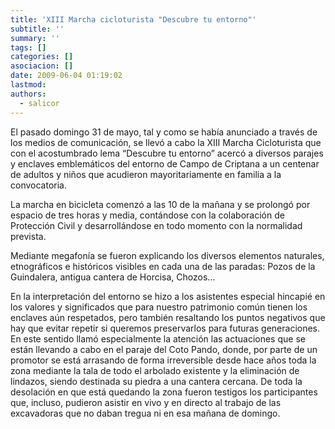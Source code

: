 ```yaml
---
title: 'XIII Marcha cicloturista "Descubre tu entorno"'
subtitle: ''
summary: ''
tags: []
categories: []
asociacion: []
date: 2009-06-04 01:19:02
lastmod:
authors: 
  - salicor
---
```


El pasado domingo 31 de mayo, tal y como se había anunciado a través de los medios de comunicación, se llevó a cabo la XIII Marcha Cicloturista que con el acostumbrado lema “Descubre tu entorno” acercó a diversos parajes y enclaves emblemáticos del entorno de Campo de Criptana a un centenar de adultos y niños que acudieron mayoritariamente en familia a la convocatoria.

La marcha en bicicleta comenzó a las 10 de la mañana y se prolongó por espacio de tres horas y media, contándose con la colaboración de Protección Civil y desarrollándose en todo momento con la normalidad prevista.

Mediante megafonía se fueron explicando los diversos elementos naturales, etnográficos e históricos visibles en cada una de las paradas: Pozos de la Guindalera, antigua cantera de Horcisa, Chozos… 

En la interpretación del entorno se hizo a los asistentes especial hincapié en los valores y significados que para nuestro patrimonio común tienen los enclaves aún respetados, pero también resaltando los puntos negativos que hay que evitar repetir si queremos preservarlos para futuras generaciones. En este sentido llamó especialmente la atención las actuaciones que se están llevando a cabo en el paraje del Coto Pando, donde, por parte de un promotor se está arrasando de forma irreversible desde hace años toda la zona mediante la tala de todo el arbolado existente y la eliminación de lindazos, siendo destinada su piedra a una cantera cercana. De toda la desolación en que está quedando la zona fueron testigos los participantes que, incluso, pudieron asistir en vivo y en directo al trabajo de las excavadoras que no daban tregua ni en esa mañana de domingo.